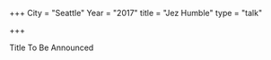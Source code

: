 +++
City = "Seattle"
Year = "2017"
title = "Jez Humble"
type = "talk"

+++


<div class="span-15  ">
  <div class="span-15  last ">
  <p>Title To Be Announced</p>

  </div>
</div>
